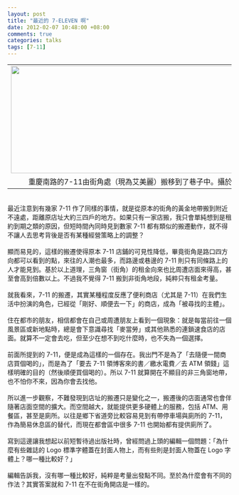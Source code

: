```yaml
--- 
layout: post
title: "最近的 7-ELEVEN 啊"
date: 2012-02-07 10:48:00 +08:00
comments: true
categories: talks
tags: [7-11]
---
```


<table align="center" cellpadding="0" cellspacing="0" class="tr-caption-container" style="margin-left: auto; margin-right: auto; text-align: center;"><tbody><tr><td style="text-align: center;"><a href="http://3.bp.blogspot.com/-CMrUObFVmYE/TzCC180FvYI/AAAAAAAAJRU/_Ut6VVenz_c/s1600/IMG_2123.jpg" imageanchor="1" style="margin-left: auto; margin-right: auto;"><img border="0" height="241" src="http://3.bp.blogspot.com/-CMrUObFVmYE/TzCC180FvYI/AAAAAAAAJRU/_Ut6VVenz_c/s640/IMG_2123.jpg" width="640" /></a></td></tr><tr><td class="tr-caption" style="text-align: center;">重慶南路的7-11由街角處（現為艾美麗）搬移到了巷子中。攝於2012-01-30</td></tr></tbody></table><div class="separator" style="clear: both; text-align: left;"><br /></div><div class="separator" style="clear: both; text-align: left;"></div><div style="text-align: -webkit-auto;">最近注意到有幾家 7-11 作了同樣的事情，就是從原本的街角的黃金地帶搬到附近不遠處，距離原店址大約三四戶的地方。如果只有一家店搬，我只會單純想到是租約到期之類的原因，但短時間內同時見到數家 7-11 都有類似的搬遷動作，就不得不讓人去思考背後是否有某種經營策略上的調整？</div><div style="text-align: -webkit-auto;"></div><br /><div style="text-align: -webkit-auto;">顯而易見的，這樣的搬遷使得原本 7-11 店鋪的可見性降低，畢竟街角是路口四方向都可以看到的點，來往的人潮也最多，而路邊或巷邊的 7-11 則只有同條路上的人才能見到。基於以上道理，三角窗（街角）的租金向來也比周遭店面來得高，甚至會高到倍數以上。不過我不覺得 7-11 搬到非街角地段，純粹只有租金考量。</div><div style="text-align: -webkit-auto;"><br /></div><div style="text-align: -webkit-auto;">就我看來，7-11 的搬遷，其實某種程度反應了便利商店（尤其是 7-11）在我們生活中扮演的角色，已經從「剛好、順便去一下」的商店，成為「被尋找的主體」。</div><div style="text-align: -webkit-auto;"><br /></div><div style="text-align: -webkit-auto;">住在都市的朋友，相信都會在自己或周遭朋友上看到一個現象：就是每當前往一個風景區或新地點時，總是會下意識尋找「麥當勞」或其他熟悉的連鎖速食店的店面。就算不一定會去吃，但至少在想不到吃什麼時，也不失為一個選擇。</div><div style="text-align: -webkit-auto;"><br /></div><div style="text-align: -webkit-auto;">前面所提到的 7-11，便是成為這樣的一個存在。我出門不是為了「去隨便一間商店買個喝的」，而是為了「要去 7-11 領博客來的書／繳水電費／去 ATM 領錢」這樣明確的目的（然後順便買個喝的）。所以 7-11 就算開在不顯目的非三角窗地帶，也不怕你不來，因為你會去找他。</div><div style="text-align: -webkit-auto;"><br /></div><div style="text-align: -webkit-auto;">所以進一步觀察，不難發現到店址的搬遷只是變化之一，搬遷後的店面通常也會伴隨著店面空間的擴大。而空間越大，就能提供更多硬體上的服務，包括 ATM、用餐區，甚至是廁所。以往是鄉下省道旁比較容易見到有帶停車場與廁所的 7-11，作為簡易休息區的替代，而現在都會區中很多 7-11 也開始都有提供廁所了。</div><div style="text-align: -webkit-auto;"><br /></div><div style="text-align: -webkit-auto;">寫到這邊讓我想起以前短暫待過出版社時，曾經問過上頭的編輯一個問題：「為什麼有些雜誌的 Logo 標準字體蓋在封面人物上，而有些則是封面人物蓋在 Logo 字體上？哪一種比較好？」</div><div style="text-align: -webkit-auto;"><br /></div><div style="text-align: -webkit-auto;">編輯告訴我，沒有哪一種比較好，純粹是考量出發點不同。至於為什麼會有不同的作法？其實答案就和 7-11 在不在街角開店是一樣的。</div>
